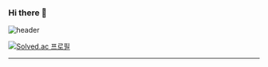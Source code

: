 ### Hi there 👋

![header](https://capsule-render.vercel.app/api?type=slice&color=auto&height=200&section=header&text=Hello&fontAlign=70&fontAlignY=15&rotate=12&fontSize=90)

[![Solved.ac
프로필](http://mazassumnida.wtf/api/mini/generate_badge?boj=us13579)](https://solved.ac/us13579)


<hr>
